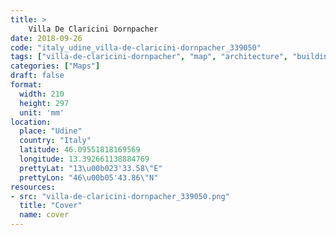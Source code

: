 ```yaml
---
title: > 
    Villa De Claricini Dornpacher
date: 2018-09-26
code: "italy_udine_villa-de-claricini-dornpacher_339050"
tags: ["villa-de-claricini-dornpacher", "map", "architecture", "buildings", "Udine", "Italy"]
categories: ["Maps"]
draft: false
format:
  width: 210
  height: 297
  unit: 'mm'
location:
  place: "Udine"
  country: "Italy"
  latitude: 46.09551818169569
  longitude: 13.392661138884769
  prettyLat: "13\u00b023'33.58\"E"
  prettyLon: "46\u00b05'43.86\"N"
resources:
- src: "villa-de-claricini-dornpacher_339050.png"
  title: "Cover"
  name: cover
---
```

